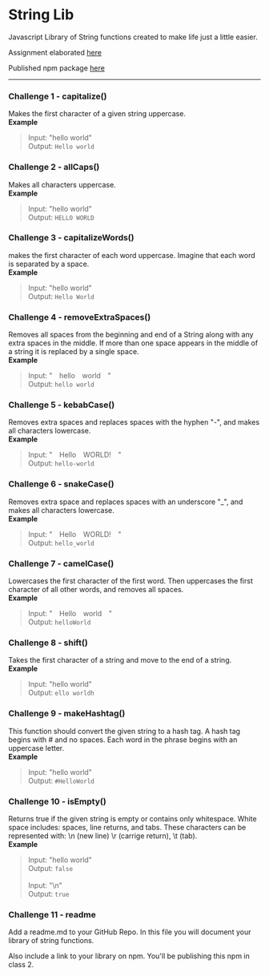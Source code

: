 # String Lib

Javascript Library of String functions created to make life just a little easier.

Assignment elaborated [here](https://github.com/Tech-at-DU/ACS-3310-Writing-JavaScript-Libraries/blob/master/assignments/assignment-01.md)

Published npm package [here](https://www.npmjs.com/package/@maybejaybe/string-lib)

---

### Challenge 1 - capitalize()
Makes the first character of a given string uppercase. <br>
**Example**
> Input: "hello world" <br>
> Output: `Hello world`

### Challenge 2 - allCaps()
Makes all characters uppercase. <br>
**Example**
> Input: "hello world" <br>
> Output: `HELLO WORLD`

### Challenge 3 - capitalizeWords()
makes the first character of each word uppercase. Imagine that each word is separated by a space. <br>
**Example**
> Input: "hello world" <br>
> Output: `Hello World`

### Challenge 4 - removeExtraSpaces()
Removes all spaces from the beginning and end of a String along with any extra spaces in the middle. If more than one space appears in the middle of a string it is replaced by a single space. <br>
**Example**
> Input: "&emsp;hello&emsp;world&emsp;" <br>
> Output: `hello world`

### Challenge 5 - kebabCase()
Removes extra spaces and replaces spaces with the hyphen "-", and makes all characters lowercase. <br>
**Example**
> Input: "&emsp;Hello&emsp;WORLD!&emsp;" <br>
> Output: `hello-world`

### Challenge 6 - snakeCase()
Removes extra space and replaces spaces with an underscore "_", and makes all characters lowercase. <br>
**Example**
> Input: "&emsp;Hello&emsp;WORLD!&emsp;" <br>
> Output: `hello_world`

### Challenge 7 - camelCase()
Lowercases the first character of the first word. Then uppercases the first character of all other words, and removes all spaces. <br>
**Example**
> Input: "&emsp;Hello&emsp;world&emsp;" <br>
> Output: `helloWorld`

### Challenge 8 - shift()
Takes the first character of a string and move to the end of a string. <br>
**Example**
> Input: "hello world" <br>
> Output: `ello worldh`

### Challenge 9 - makeHashtag()
This function should convert the given string to a hash tag. A hash tag begins with # and no spaces. Each word in the phrase begins with an uppercase letter. <br>
**Example**
> Input: "hello world" <br>
> Output: `#HelloWorld`

### Challenge 10 - isEmpty()
Returns true if the given string is empty or contains only whitespace. White space includes: spaces, line returns, and tabs. These characters can be represented with: \n (new line) \r (carrige return), \t (tab). <br>
**Example**
> Input: "hello world" <br>
> Output: `false` <br>
> <br>
> Input: "\n" <br>
> Output: `true`

### Challenge 11 - readme
Add a readme.md to your GitHub Repo. In this file you will document your library of string functions.

Also include a link to your library on npm. You'll be publishing this npm in class 2.
